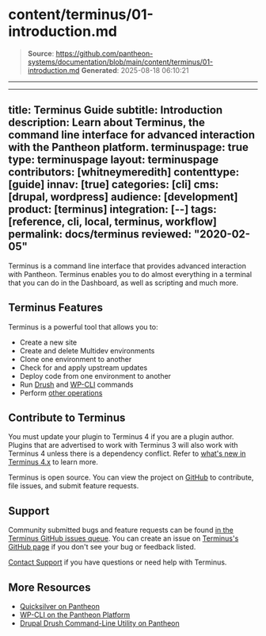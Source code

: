 # content/terminus/01-introduction.md

> **Source**: https://github.com/pantheon-systems/documentation/blob/main/content/terminus/01-introduction.md
> **Generated**: 2025-08-18 06:10:21

---

---
title: Terminus Guide
subtitle: Introduction
description: Learn about Terminus, the command line interface for advanced interaction with the Pantheon platform.
terminuspage: true
type: terminuspage
layout: terminuspage
contributors: [whitneymeredith]
contenttype: [guide]
innav: [true]
categories: [cli]
cms: [drupal, wordpress]
audience: [development]
product: [terminus]
integration: [--]
tags: [reference, cli, local, terminus, workflow]
permalink: docs/terminus
reviewed: "2020-02-05"
---

Terminus is a command line interface that provides advanced interaction with Pantheon. Terminus enables you to do almost everything in a terminal that you can do in the Dashboard, as well as scripting and much more.

## Terminus Features

Terminus is a powerful tool that allows you to:

- Create a new site
- Create and delete Multidev environments
- Clone one environment to another
- Check for and apply upstream updates
- Deploy code from one environment to another
- Run [Drush](/guides/drush/) and [WP-CLI](/guides/wp-cli/) commands
- Perform [other operations](/terminus/commands/)

## Contribute to Terminus

<Alert title="Note" type="info">

You must update your plugin to Terminus 4 if you are a plugin author. Plugins that are advertised to work with Terminus 3 will also work with Terminus 4 unless there is a dependency conflict. Refer to [what's new in Terminus 4.x](/terminus/terminus-4-0) to learn more.

</Alert>

Terminus is open source. You can view the project on [GitHub](https://github.com/pantheon-systems/terminus) to contribute, file issues, and submit feature requests.

## Support

Community submitted bugs and feature requests can be found [in the Terminus GitHub issues queue](https://github.com/pantheon-systems/terminus/issues). You can create an issue on [Terminus's GitHub page](https://github.com/pantheon-systems/terminus/issues/new) if you don't see your bug or feedback listed.

[Contact Support](https://dashboard.pantheon.io/#support/support/all) if you have questions or need help with Terminus.

## More Resources

- [Quicksilver on Pantheon](/guides/quicksilver)
- [WP-CLI on the Pantheon Platform](/guides/wp-cli)
- [Drupal Drush Command-Line Utility on Pantheon](/guides/drush)
